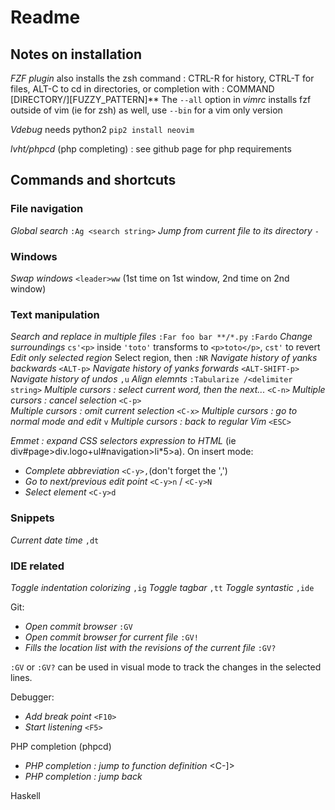 # Readme

## Notes on installation

*FZF plugin* also installs the zsh command : CTRL-R for history, CTRL-T for files, ALT-C to cd in directories, or completion with : COMMAND [DIRECTORY/][FUZZY_PATTERN]**<TAB>
The `--all` option in _vimrc_ installs fzf outside of vim (ie for zsh) as well, use `--bin` for a vim only version

*Vdebug* needs python2 `pip2 install neovim`

*lvht/phpcd* (php completing) : see github page for php requirements

## Commands and shortcuts

### File navigation

_Global search_ `:Ag <search string>`
_Jump from current file to its directory_ `-` 

### Windows

_Swap windows_ `<leader>ww` (1st time on 1st window, 2nd time on 2nd window)

### Text manipulation

_Search and replace in multiple files_ `:Far foo bar **/*.py` `:Fardo`
_Change surroundings_ `cs'<p>` inside `'toto'` transforms to `<p>toto</p>`, `cst'` to revert
_Edit only selected region_ Select region, then `:NR`
_Navigate history of yanks backwards_ `<ALT-p>`
_Navigate history of yanks forwards_ `<ALT-SHIFT-p>`
_Navigate history of undos_ `,u`
_Align elemnts_ `:Tabularize /<delimiter string>`
_Multiple cursors : select current word, then the next..._ `<C-n>` 
_Multiple cursors : cancel selection_ `<C-p>`  
_Multiple cursors : omit current selection_ `<C-x>` 
_Multiple cursors : go to normal mode and edit_ `v` 
_Multiple cursors : back to regular Vim_ `<ESC>`

_Emmet : expand CSS selectors expression to HTML_ (ie div#page>div.logo+ul#navigation>li*5>a). On insert mode:
* _Complete abbreviation_ `<C-y>,`(don't forget the ',')
* _Go to next/previous edit point_ `<C-y>n` / `<C-y>N` 
* _Select element_ `<C-y>d`

### Snippets

_Current date time_ `,dt`

### IDE related

_Toggle indentation colorizing_ `,ig`
_Toggle tagbar_ `,tt`
_Toggle syntastic_ `,ide`

Git:
* _Open commit browser_ `:GV`
* _Open commit browser for current file_ `:GV!`
* _Fills the location list with the revisions of the current file_ `:GV?`

`:GV` or `:GV?` can be used in visual mode to track the changes in the selected lines.

Debugger:

* _Add break point_ `<F10>`
* _Start listening_ `<F5>`

PHP completion (phpcd)
* _PHP completion : jump to function definition_ <C-]> 
* _PHP completion : jump back_ <C-t>

Haskell
